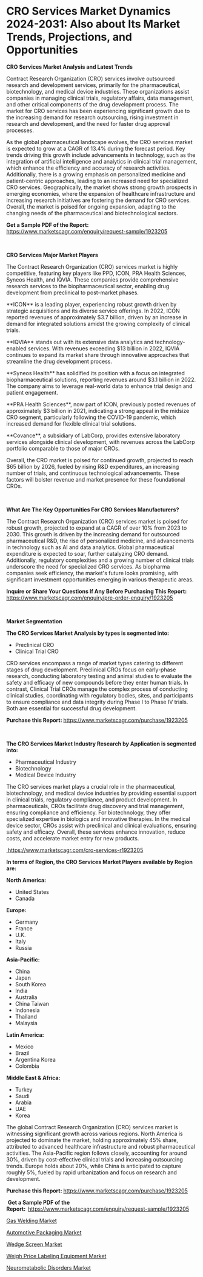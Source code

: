 <p><h1>CRO Services Market Dynamics 2024-2031: Also about Its Market Trends, Projections, and Opportunities</h1></p><p><strong>CRO Services Market Analysis and Latest Trends</strong></p>
<p><p>Contract Research Organization (CRO) services involve outsourced research and development services, primarily for the pharmaceutical, biotechnology, and medical device industries. These organizations assist companies in managing clinical trials, regulatory affairs, data management, and other critical components of the drug development process. The market for CRO services has been experiencing significant growth due to the increasing demand for research outsourcing, rising investment in research and development, and the need for faster drug approval processes.</p><p>As the global pharmaceutical landscape evolves, the CRO services market is expected to grow at a CAGR of 13.4% during the forecast period. Key trends driving this growth include advancements in technology, such as the integration of artificial intelligence and analytics in clinical trial management, which enhance the efficiency and accuracy of research activities. Additionally, there is a growing emphasis on personalized medicine and patient-centric approaches, leading to an increased need for specialized CRO services. Geographically, the market shows strong growth prospects in emerging economies, where the expansion of healthcare infrastructure and increasing research initiatives are fostering the demand for CRO services. Overall, the market is poised for ongoing expansion, adapting to the changing needs of the pharmaceutical and biotechnological sectors.</p></p>
<p><strong>Get a Sample PDF of the Report:&nbsp;</strong> <a href="https://www.marketscagr.com/enquiry/request-sample/1923205?utm_campaign=1284&utm_medium=2&utm_source=Github&utm_content=ia&utm_term=24102024&utm_id=cro-services">https://www.marketscagr.com/enquiry/request-sample/1923205</a></p>
<p>&nbsp;</p>
<p><strong>CRO Services Major Market Players</strong></p>
<p><p>The Contract Research Organization (CRO) services market is highly competitive, featuring key players like PPD, ICON, PRA Health Sciences, Syneos Health, and IQVIA. These companies provide comprehensive research services to the biopharmaceutical sector, enabling drug development from preclinical to post-market phases.</p><p>**ICON** is a leading player, experiencing robust growth driven by strategic acquisitions and its diverse service offerings. In 2022, ICON reported revenues of approximately $3.7 billion, driven by an increase in demand for integrated solutions amidst the growing complexity of clinical trials.</p><p>**IQVIA** stands out with its extensive data analytics and technology-enabled services. With revenues exceeding $13 billion in 2022, IQVIA continues to expand its market share through innovative approaches that streamline the drug development process.</p><p>**Syneos Health** has solidified its position with a focus on integrated biopharmaceutical solutions, reporting revenues around $3.1 billion in 2022. The company aims to leverage real-world data to enhance trial design and patient engagement.</p><p>**PRA Health Sciences**, now part of ICON, previously posted revenues of approximately $3 billion in 2021, indicating a strong appeal in the midsize CRO segment, particularly following the COVID-19 pandemic, which increased demand for flexible clinical trial solutions.</p><p>**Covance**, a subsidiary of LabCorp, provides extensive laboratory services alongside clinical development, with revenues across the LabCorp portfolio comparable to those of major CROs.</p><p>Overall, the CRO market is poised for continued growth, projected to reach $65 billion by 2026, fueled by rising R&D expenditures, an increasing number of trials, and continuous technological advancements. These factors will bolster revenue and market presence for these foundational CROs.</p></p>
<p>&nbsp;</p>
<p><strong>What Are The Key Opportunities For CRO Services Manufacturers?</strong></p>
<p><p>The Contract Research Organization (CRO) services market is poised for robust growth, projected to expand at a CAGR of over 10% from 2023 to 2030. This growth is driven by the increasing demand for outsourced pharmaceutical R&D, the rise of personalized medicine, and advancements in technology such as AI and data analytics. Global pharmaceutical expenditure is expected to soar, further catalyzing CRO demand. Additionally, regulatory complexities and a growing number of clinical trials underscore the need for specialized CRO services. As biopharma companies seek efficiency, the market's future looks promising, with significant investment opportunities emerging in various therapeutic areas.</p></p>
<p><strong>Inquire or Share Your Questions If Any Before Purchasing This Report:</strong> <a href="https://www.marketscagr.com/enquiry/pre-order-enquiry/1923205?utm_campaign=1284&utm_medium=2&utm_source=Github&utm_content=ia&utm_term=24102024&utm_id=cro-services">https://www.marketscagr.com/enquiry/pre-order-enquiry/1923205</a></p>
<p>&nbsp;</p>
<p><strong>Market Segmentation</strong></p>
<p><strong>The CRO Services Market Analysis by types is segmented into:</strong></p>
<p><ul><li>Preclinical CRO</li><li>Clinical Trial CRO</li></ul></p>
<p><p>CRO services encompass a range of market types catering to different stages of drug development. Preclinical CROs focus on early-phase research, conducting laboratory testing and animal studies to evaluate the safety and efficacy of new compounds before they enter human trials. In contrast, Clinical Trial CROs manage the complex process of conducting clinical studies, coordinating with regulatory bodies, sites, and participants to ensure compliance and data integrity during Phase I to Phase IV trials. Both are essential for successful drug development.</p></p>
<p><strong>Purchase this Report:&nbsp;</strong><a href="https://www.marketscagr.com/purchase/1923205?utm_campaign=1284&utm_medium=2&utm_source=Github&utm_content=ia&utm_term=24102024&utm_id=cro-services">https://www.marketscagr.com/purchase/1923205</a></p>
<p>&nbsp;</p>
<p><strong>The CRO Services Market Industry Research by Application is segmented into:</strong></p>
<p><ul><li>Pharmaceutical Industry</li><li>Biotechnology</li><li>Medical Device Industry</li></ul></p>
<p><p>The CRO services market plays a crucial role in the pharmaceutical, biotechnology, and medical device industries by providing essential support in clinical trials, regulatory compliance, and product development. In pharmaceuticals, CROs facilitate drug discovery and trial management, ensuring compliance and efficiency. For biotechnology, they offer specialized expertise in biologics and innovative therapies. In the medical device sector, CROs assist with preclinical and clinical evaluations, ensuring safety and efficacy. Overall, these services enhance innovation, reduce costs, and accelerate market entry for new products.</p></p>
<p><a href="https://www.marketscagr.com/cro-services-r1923205?utm_campaign=1284&utm_medium=2&utm_source=Github&utm_content=ia&utm_term=24102024&utm_id=cro-services">&nbsp;https://www.marketscagr.com/cro-services-r1923205</a></p>
<p><strong>In terms of Region, the CRO Services Market Players available by Region are:</strong></p>
<p>
    <p> <strong> North America: </strong>
        <ul>
            <li>United States</li>
            <li>Canada</li>
        </ul>
        </p> 
    <p> <strong> Europe: </strong>
        <ul>
            <li>Germany</li>
            <li>France</li>
            <li>U.K.</li>
            <li>Italy</li>
            <li>Russia</li>
        </ul>
        </p> 
    <p> <strong> Asia-Pacific: </strong>
        <ul>
            <li>China</li>
            <li>Japan</li>
            <li>South Korea</li>
            <li>India</li>
            <li>Australia</li>
            <li>China Taiwan</li>
            <li>Indonesia</li>
            <li>Thailand</li>
            <li>Malaysia</li>
        </ul>
        </p> 
    <p> <strong> Latin America: </strong>
        <ul>
            <li>Mexico</li>
            <li>Brazil</li>
            <li>Argentina Korea</li>
            <li>Colombia</li>
        </ul>
        </p> 
    <p> <strong> Middle East & Africa: </strong>
        <ul>
            <li>Turkey</li>
            <li>Saudi</li>
            <li>Arabia</li>
            <li>UAE</li>
            <li>Korea</li>
        </ul>
    </p>
    </p>
<p><p>The global Contract Research Organization (CRO) services market is witnessing significant growth across various regions. North America is projected to dominate the market, holding approximately 45% share, attributed to advanced healthcare infrastructure and robust pharmaceutical activities. The Asia-Pacific region follows closely, accounting for around 30%, driven by cost-effective clinical trials and increasing outsourcing trends. Europe holds about 20%, while China is anticipated to capture roughly 5%, fueled by rapid urbanization and focus on research and development.</p></p>
<p><strong>Purchase this Report: </strong><a href="https://www.marketscagr.com/purchase/1923205?utm_campaign=1284&utm_medium=2&utm_source=Github&utm_content=ia&utm_term=24102024&utm_id=cro-services">https://www.marketscagr.com/purchase/1923205</a></p>
<p>&nbsp;<strong>Get a Sample PDF of the Report:&nbsp;&nbsp;</strong><a href="https://www.marketscagr.com/enquiry/request-sample/1923205?utm_campaign=1284&utm_medium=2&utm_source=Github&utm_content=ia&utm_term=24102024&utm_id=cro-services">https://www.marketscagr.com/enquiry/request-sample/1923205</a></p>
<p><strong></strong></p>
<p><p><a href="https://www.linkedin.com/pulse/gas-welding-market-opportunities-emerging-global-trends-mzgee?utm_campaign=1284&utm_medium=2&utm_source=Github&utm_content=ia&utm_term=24102024&utm_id=cro-services">Gas Welding Market</a></p><p><a href="https://www.linkedin.com/pulse/automotive-packaging-market-regional-outlook-competition-yl6fe?utm_campaign=1284&utm_medium=2&utm_source=Github&utm_content=ia&utm_term=24102024&utm_id=cro-services">Automotive Packaging Market</a></p><p><a href="https://issuu.com/reportprime-2/docs/wedge-screen-market-size-2030.pptx_72030fef1e2320?utm_campaign=1284&utm_medium=2&utm_source=Github&utm_content=ia&utm_term=24102024&utm_id=cro-services">Wedge Screen Market</a></p><p><a href="https://issuu.com/reportprime-2/docs/weigh-price-labeling-equipment-mark_be431f0758e36c?utm_campaign=1284&utm_medium=2&utm_source=Github&utm_content=ia&utm_term=24102024&utm_id=cro-services">Weigh Price Labeling Equipment Market</a></p><p><a href="https://www.linkedin.com/pulse/neurometabolic-disorders-market-research-report-forecast-vdope?utm_campaign=1284&utm_medium=2&utm_source=Github&utm_content=ia&utm_term=24102024&utm_id=cro-services">Neurometabolic Disorders Market</a></p></p>